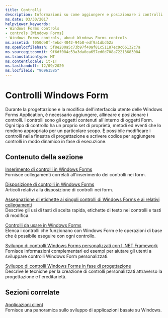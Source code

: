 ```yaml
---
title: Controlli
description: Informazioni su come aggiungere e posizionare i controlli Windows Form. È anche possibile modificare i controlli nella finestra di progettazione e scrivere codice per aggiungere i controlli in modo dinamico in fase di esecuzione.
ms.date: 03/30/2017
helpviewer_keywords:
- Windows Forms controls
- controls [Windows Forms]
- Windows Forms controls, about Windows Forms controls
ms.assetid: f050de8f-4ebd-4042-94b8-edf9a1dbd52a
ms.openlocfilehash: 5f8e200a5c73b97f40af81c51187ec9c66132c7a
ms.sourcegitcommit: 9f6df084c53a3da0ea657ed0d708a72213683084
ms.translationtype: MT
ms.contentlocale: it-IT
ms.lasthandoff: 12/09/2020
ms.locfileid: "96961585"
---
```

# <a name="windows-forms-controls"></a>Controlli Windows Form

Durante la progettazione e la modifica dell'interfaccia utente delle Windows Forms Application, è necessario aggiungere, allineare e posizionare i controlli. I controlli sono gli oggetti contenuti all'interno di oggetti Form. Ogni tipo di controllo ha un proprio set di proprietà, metodi ed eventi che lo rendono appropriato per un particolare scopo. È possibile modificare i controlli nella finestra di progettazione e scrivere codice per aggiungere controlli in modo dinamico in fase di esecuzione.

## <a name="in-this-section"></a>Contenuto della sezione

[Inserimento di controlli in Windows Forms](putting-controls-on-windows-forms.md)\
Fornisce collegamenti correlati all'inserimento dei controlli nei form.

[Disposizione di controlli in Windows Forms](how-to-align-multiple-controls-on-windows-forms.md)\
Articoli relativi alla disposizione di controlli nei form.

[Assegnazione di etichette ai singoli controlli di Windows Forms e ai relativi collegamenti](labeling-individual-windows-forms-controls-and-providing-shortcuts-to-them.md)\
Descrive gli usi di tasti di scelta rapida, etichette di testo nei controlli e tasti di modifica.

[Controlli da usare in Windows Forms](controls-to-use-on-windows-forms.md)\
Elenca i controlli che funzionano con Windows Form e le operazioni di base che è possibile eseguire con ogni controllo.

[Sviluppo di controlli Windows Forms personalizzati con l'.NET Framework](developing-custom-windows-forms-controls.md)\
Fornisce informazioni complementari ed esempi per aiutare gli utenti a sviluppare controlli Windows Form personalizzati.

[Sviluppo di controlli Windows Forms in fase di progettazione](developing-windows-forms-controls-at-design-time.md)\
Descrive le tecniche per la creazione di controlli personalizzati attraverso la progettazione e l'ereditarietà.

## <a name="related-sections"></a>Sezioni correlate

[Applicazioni client](/dotnet/framework/develop-client-apps)\
Fornisce una panoramica sullo sviluppo di applicazioni basate su Windows.
